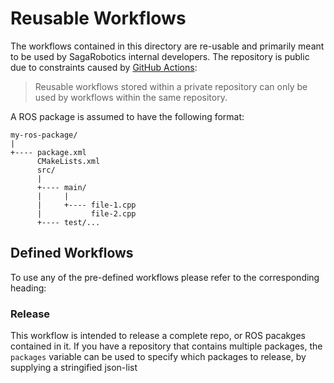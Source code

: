 # Reusable Workflows

The workflows contained in this directory are re-usable and primarily
meant to be used by SagaRobotics internal developers. The repository
is public due to constraints caused by 
[GitHub Actions](https://docs.github.com/en/actions/learn-github-actions/reusing-workflows#limitations):
> Reusable workflows stored within a private repository can only be 
> used by workflows within the same repository.

A ROS package is assumed to have the following format:
```
my-ros-package/
|
+---- package.xml
      CMakeLists.xml
      src/
      |
      +---- main/
      |     |
      |     +---- file-1.cpp
      |           file-2.cpp
      +---- test/...
```

## Defined Workflows
To use any of the pre-defined workflows please refer to the corresponding
heading:

### Release
This workflow is intended to release a complete repo, or ROS pacakges contained
in it. If you have a repository that contains multiple packages, the `packages` 
variable can be used to specify which packages to release, by supplying a 
stringified json-list 
